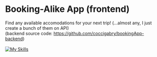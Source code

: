# Booking-Alike App (frontend)

Find any available accomodations for your next trip! (...almost any, I just create a bunch of them on API)
<br>
(backend source code: https://github.com/coccigabry/bookingApp-backend)
<br><br>
[![My Skills](https://skills.thijs.gg/icons?i=react,css)](https://skills.thijs.gg)
